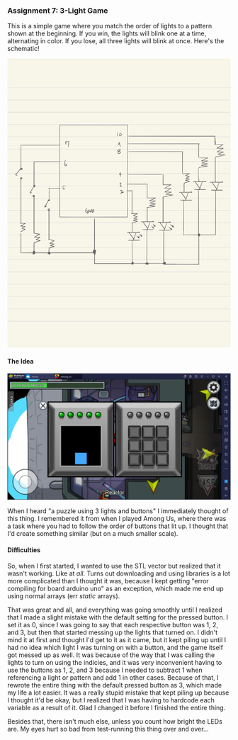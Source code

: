 ### Assignment 7: 3-Light Game

This is a simple game where you match the order of lights to a pattern shown at the beginning. If you win, the lights will blink one at a time, alternating in color. If you lose, all three lights will blink at once. Here's the schematic!

![](IM_Assignment7_Schematic.jpg)

#### The Idea

![](Among_Us_Task.jpg)

When I heard "a puzzle using 3 lights and buttons" I immediately thought of this thing. I remembered it from when I played Among Us, where there was a task where you had to follow the order of buttons that lit up. I thought that I'd create something similar (but on a much smaller scale).

#### Difficulties

So, when I first started, I wanted to use the STL vector but realized that it wasn't working. Like at *all*. Turns out downloading and using libraries is a lot more complicated than I thought it was, because I kept getting "error compiling for board arduino uno" as an exception, which made me end up using normal arrays (err *static* arrays).

That was great and all, and everything was going smoothly until I realized that I made a slight mistake with the default setting for the pressed button. I set it as 0, since I was going to say that each respective button was 1, 2, and 3, but then that started messing up the lights that turned on. I didn't mind it at first and thought I'd get to it as it came, but it kept piling up until I had no idea which light I was turning on with a button, and the game itself got messed up as well. It was because of the way that I was calling the lights to turn on using the indicies, and it was very inconvenient having to use the buttons as 1, 2, and 3 because I needed to subtract 1 when referencing a light or pattern and add 1 in other cases. Because of that, I rewrote the entire thing with the default pressed button as 3, which made my life a lot easier. It was a really stupid mistake that kept piling up because I thought it'd be okay, but I realized that I was having to hardcode each variable as a result of it. Glad I changed it before I finished the entire thing.

Besides that, there isn't much else, unless you count how bright the LEDs are. My eyes hurt so bad from test-running this thing over and over...
